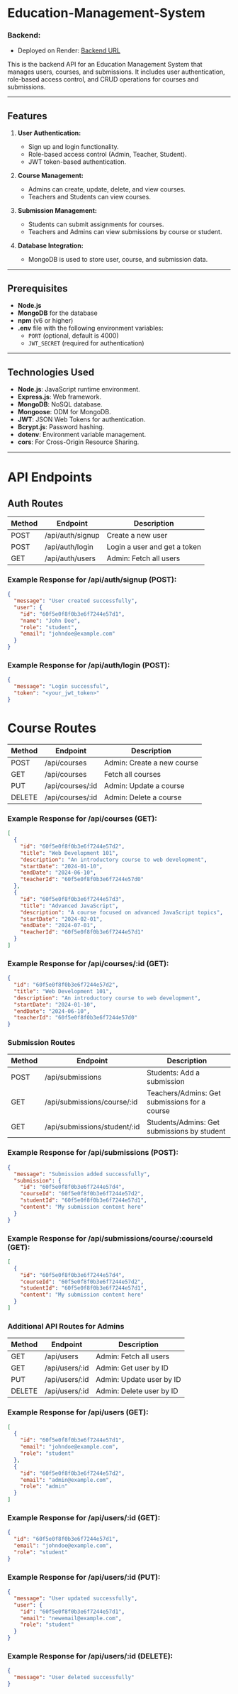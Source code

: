 # Education-Management-System

### Backend:
- Deployed on Render: [Backend URL](https://education-management-system-backend-3ytz.onrender.com)

This is the backend API for an Education Management System that manages users, courses, and submissions. It includes user authentication, role-based access control, and CRUD operations for courses and submissions.

---

## Features

1. **User Authentication:**
   - Sign up and login functionality.
   - Role-based access control (Admin, Teacher, Student).
   - JWT token-based authentication.

2. **Course Management:**
   - Admins can create, update, delete, and view courses.
   - Teachers and Students can view courses.

3. **Submission Management:**
   - Students can submit assignments for courses.
   - Teachers and Admins can view submissions by course or student.

4. **Database Integration:**
   - MongoDB is used to store user, course, and submission data.

---

## Prerequisites

- **Node.js** 
- **MongoDB** for the database
- **npm** (v6 or higher)
- **.env** file with the following environment variables:
  - `PORT` (optional, default is 4000)
  - `JWT_SECRET` (required for authentication)

---

## Technologies Used

- **Node.js**: JavaScript runtime environment.
- **Express.js**: Web framework.
- **MongoDB**: NoSQL database.
- **Mongoose**: ODM for MongoDB.
- **JWT**: JSON Web Tokens for authentication.
- **Bcrypt.js**: Password hashing.
- **dotenv**: Environment variable management.
- **cors**: For Cross-Origin Resource Sharing.

---

# API Endpoints

## Auth Routes

| Method | Endpoint             | Description                    |
|--------|----------------------|--------------------------------|
| POST   | /api/auth/signup      | Create a new user              |
| POST   | /api/auth/login       | Login a user and get a token   |
| GET    | /api/auth/users       | Admin: Fetch all users         |

### Example Response for **/api/auth/signup** (POST):
```json
{
  "message": "User created successfully",
  "user": {
    "id": "60f5e0f8f0b3e6f7244e57d1",
    "name": "John Doe",
    "role": "student",
    "email": "johndoe@example.com"
  }
}
```
### Example Response for /api/auth/login (POST):
```json
{
  "message": "Login successful",
  "token": "<your_jwt_token>"
}
```

# Course Routes

|Method	|Endpoint	     |Description                |
|--------|----------------|---------------------------|
|POST	   |/api/courses	  |Admin: Create a new course |
|GET	   |/api/courses	  |Fetch all courses          |
|PUT	   |/api/courses/:id|Admin: Update a course     |
|DELETE	|/api/courses/:id|Admin: Delete a course     |

### Example Response for /api/courses (GET):
```json
[
  {
    "id": "60f5e0f8f0b3e6f7244e57d2",
    "title": "Web Development 101",
    "description": "An introductory course to web development",
    "startDate": "2024-01-10",
    "endDate": "2024-06-10",
    "teacherId": "60f5e0f8f0b3e6f7244e57d0"
  },
  {
    "id": "60f5e0f8f0b3e6f7244e57d3",
    "title": "Advanced JavaScript",
    "description": "A course focused on advanced JavaScript topics",
    "startDate": "2024-02-01",
    "endDate": "2024-07-01",
    "teacherId": "60f5e0f8f0b3e6f7244e57d1"
  }
]
```
### Example Response for /api/courses/:id (GET):
```json
{
  "id": "60f5e0f8f0b3e6f7244e57d2",
  "title": "Web Development 101",
  "description": "An introductory course to web development",
  "startDate": "2024-01-10",
  "endDate": "2024-06-10",
  "teacherId": "60f5e0f8f0b3e6f7244e57d0"
}
```

### Submission Routes

|Method |Endpoint                    |	Description                                  |
|-------|----------------------------|----------------------------------------------|
|POST	  |/api/submissions	          |Students: Add a submission                    |
|GET	  |/api/submissions/course/:id |	Teachers/Admins: Get submissions for a course |
|GET	  |/api/submissions/student/:id|Students/Admins: Get submissions by student    |

### Example Response for /api/submissions (POST):
```json
{
  "message": "Submission added successfully",
  "submission": {
    "id": "60f5e0f8f0b3e6f7244e57d4",
    "courseId": "60f5e0f8f0b3e6f7244e57d2",
    "studentId": "60f5e0f8f0b3e6f7244e57d1",
    "content": "My submission content here"
  }
}
```
### Example Response for /api/submissions/course/:courseId (GET):
```json
[
  {
    "id": "60f5e0f8f0b3e6f7244e57d4",
    "courseId": "60f5e0f8f0b3e6f7244e57d2",
    "studentId": "60f5e0f8f0b3e6f7244e57d1",
    "content": "My submission content here"
  }
]
```

### Additional API Routes for Admins

|Method |Endpoint	      |Description              |
|--------|--------------|--------------------------|
|GET	  |/api/users	   |Admin: Fetch all users    | 
|GET	  |/api/users/:id	|Admin: Get user by ID     |
|PUT	  |/api/users/:id |Admin: Update user by ID   |
|DELETE |/api/users/:id	|Admin: Delete user by ID   |

### Example Response for /api/users (GET):
```json
[
  {
    "id": "60f5e0f8f0b3e6f7244e57d1",
    "email": "johndoe@example.com",
    "role": "student"
  },
  {
    "id": "60f5e0f8f0b3e6f7244e57d2",
    "email": "admin@example.com",
    "role": "admin"
  }
]
```
### Example Response for /api/users/:id (GET):
```json
{
  "id": "60f5e0f8f0b3e6f7244e57d1",
  "email": "johndoe@example.com",
  "role": "student"
}
```
### Example Response for /api/users/:id (PUT):
```json
{
  "message": "User updated successfully",
  "user": {
    "id": "60f5e0f8f0b3e6f7244e57d1",
    "email": "newemail@example.com",
    "role": "student"
  }
}
```
### Example Response for /api/users/:id (DELETE):
```json
{
  "message": "User deleted successfully"
}
```
